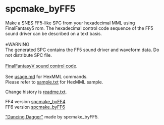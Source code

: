 # spcmake_byFF5

Make a SNES FF5-like SPC from your hexadecimal MML using FinalFantasy5 rom.
The hexadecimal control code sequence of the FF5 sound driver can be described on a text basis.  
<br>
※WARNING  
The generated SPC contains the FF5 sound driver and waveform data. Do not distribute SPC file.  
<br>
<a href="http://gnilda.rosx.net/SPC/F5/command.html" target="_blank">FinalFantasyV sound control code</a>.  
<br>
See <a href=usage.md>usage.md</a> for HexMML commands.  
Please refer to <a href=sample.txt>sample.txt</a> for HexMML sample.  

Change history is <a href=readme.txt>readme.txt</a>.  

FF4 version <a href=https://github.com/pgate1/spcmake_byFF4>spcmake_byFF4</a><br>
FF6 version <a href=https://github.com/pgate1/spcmake_byFF6>spcmake_byFF6</a><br>
  
<a href=https://nico.ms/sm40690810>"Dancing Dagger"</a> made by spcmake_byFF5.

